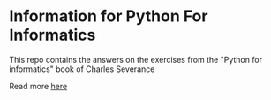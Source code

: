 # Information for Python For Informatics

This repo contains the answers on the exercises from the "Python for informatics" book of Charles Severance

Read more [here](http://www.pythonlearn.com/book.php#python-for-informatics)
